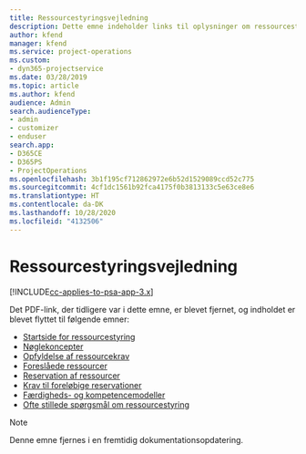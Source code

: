 ```yaml
---
title: Ressourcestyringsvejledning
description: Dette emne indeholder links til oplysninger om ressourcestyring i Project Service Automation.
author: kfend
manager: kfend
ms.service: project-operations
ms.custom:
- dyn365-projectservice
ms.date: 03/28/2019
ms.topic: article
ms.author: kfend
audience: Admin
search.audienceType:
- admin
- customizer
- enduser
search.app:
- D365CE
- D365PS
- ProjectOperations
ms.openlocfilehash: 3b1f195cf712862972e6b52d1529089ccd52c775
ms.sourcegitcommit: 4cf1dc1561b92fca4175f0b3813133c5e63ce8e6
ms.translationtype: HT
ms.contentlocale: da-DK
ms.lasthandoff: 10/28/2020
ms.locfileid: "4132506"
---
```

# <a name="resource-management-guide"></a>Ressourcestyringsvejledning

[!INCLUDE[cc-applies-to-psa-app-3.x](../../includes/cc-applies-to-psa-app-3x.md)]

Det PDF-link, der tidligere var i dette emne, er blevet fjernet, og indholdet er blevet flyttet til følgende emner:

- [Startside for ressourcestyring](../resource-management-home-page.md)
- [Nøglekoncepter](../reports-key-concepts.md)
- [Opfyldelse af ressourcekrav](../resource-management-fulfill-requests.md)
- [Foreslåede ressourcer](../resource-management-propose-resources.md)
- [Reservation af ressourcer](../resource-management-book-resources-scheduleboard.md)
- [Krav til foreløbige reservationer](../resource-management-softbook-requirements.md)
- [Færdigheds- og kompetencemodeller](../resource-management-skills-proficiency.md)
- [Ofte stillede spørgsmål om ressourcestyring](../resource-management-faq.md)

> [!NOTE]
> Denne emne fjernes i en fremtidig dokumentationsopdatering. 
